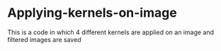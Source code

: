 # Applying-kernels-on-image
This is a code in which 4 different kernels are applied on an image and filtered images are saved
